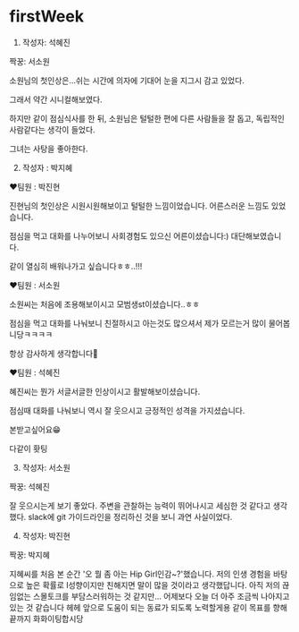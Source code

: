 # firstWeek

1. 작성자: 석혜진

짝꿍: 서소원

소원님의 첫인상은...쉬는 시간에 의자에 기대어 눈을 지그시 감고 있었다.

그래서 약간 시니컬해보였다.

하지만 같이 점심식사를 한 뒤, 소원님은 털털한 편에 다른 사람들을 잘 돕고, 독립적인 사람같다는 생각이 들었다.

그녀는 사탕을 좋아한다.



2. 작성자 : 박지혜

❤팀원 : 박진현

진현님의 첫인상은 시원시원해보이고 털털한 느낌이었습니다. 어른스러운 느낌도 있었습니다.

점심을 먹고 대화를 나누어보니 사회경험도 있으신 어른이셨습니다:) 대단해보였습니다.

같이 열심히 배워나가고 싶습니다ㅎㅎ..!!!


❤팀원 : 서소원 

소원씨는 처음에 조용해보이시고 모범생st이셨습니다..ㅎㅎ

점심을 먹고 대화를 나눠보니 친절하시고 아는것도 많으셔서 제가 모르는거 많이 물어봅니당ㅋㅋㅋㅋ

항상 감사하게 생각합니다🤣


❤팀원 : 석혜진

혜진씨는 뭔가 서글서글한 인상이시고 활발해보이셨습니다.

점심때 대화를 나눠보니 역시 잘 웃으시고 긍정적인 성격을 가지셨습니다.

본받고싶어요😁


다같이 홧팅





3. 작성자: 서소원

짝꿍: 석혜진

잘 웃으시는게 보기 좋았다. 주변을 관찰하는 능력이 뛰어나시고 세심한 것 같다고 생각했다. slack에 git 가이드라인을 정리하신 것을 보니 과연 사실이었다.




4. 작성자: 박진현

짝꿍: 박지혜

지혜씨를 처음 본 순간 '오 뭘 좀 아는 Hip Girl인감~?'했습니다. 
저의 인생 경험을 바탕으로 높은 확률로 I성향이지만 친해지면 말이 많을 것이라고 생각했답니다. 
아직 저의 끊임없는 스몰토크를 부담스러워하는 것 같지만...
어제보다 오늘 더 아주 조금씩 나아지고 있는 것 같습니다 헤헤
앞으로 도움이 되는 동료가 되도록 노력할게용 같이 목표를 향해 끝까지 화화이팅합시당
